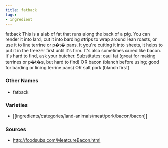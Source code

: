 ```yaml
---
title: fatback
tags:
- ingredient
---
```

fatback This is a slab of fat that runs along the back of a pig. You can render it into lard, cut it into barding strips to wrap around lean roasts, or use it to line terrine or p�t� pans. It you're cutting it into sheets, it helps to put it in the freezer first until it's firm. It's also sometimes cured like bacon. It's hard to find, ask your butcher. Substitutes: caul fat (great for making terrines or p�t�s, but hard to find) OR bacon (blanch before using; good for barding or lining terrine pans) OR salt pork (blanch first)

### Other Names

* fatback

### Varieties

* [[ingredients/categories/land-animals/meat/pork/bacon/bacon]]

### Sources
* http://foodsubs.com/MeatcureBacon.html
